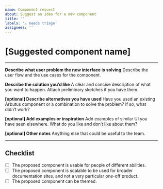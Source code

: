 ```yaml
---
name: Component request
about: Suggest an idea for a new component
title: ''
labels: '⚠️ needs triage'
assignees: ''
---
```


# [Suggested component name]

---

**Describe what user problem the new interface is solving**
Describe the user flow and the use cases for the component.

**Describe the solution you’d like**
A clear and concise description of what you want to happen. Attach preliminary sketches if you have them.

**[optional] Describe alternatives you have used**
Have you used an existing Arbutus component or a combination to solve the problem? If so, what didn’t work?

**[optional] Add examples or inspiration**
Add examples of similar UI you have seen elsewhere. What do you like and don’t like about them?

**[optional] Other notes**
Anything else that could be useful to the team.

---

## Checklist

- [ ] The proposed component is usable for people of different abilities.
- [ ] The proposed component is scalable to be used for broader documentation sites, and not a very particular one-off product.
- [ ] The proposed component can be themed.
